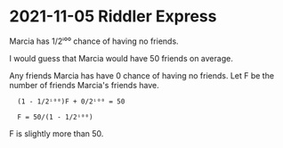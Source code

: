 2021-11-05 Riddler Express
==========================
Marcia has 1/2ⁱ⁰⁰ chance of having no friends.

I would guess that Marcia would have 50 friends on average.

Any friends Marcia has have 0 chance of having no friends.  Let F be the
number of friends Marcia's friends have.
```
  (1 - 1/2ⁱ⁰⁰)F + 0/2ⁱ⁰⁰ = 50

  F = 50/(1 - 1/2ⁱ⁰⁰)
```
F is slightly more than 50.
